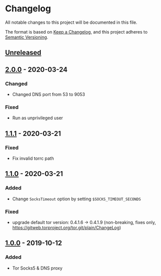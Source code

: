 # Changelog
All notable changes to this project will be documented in this file.

The format is based on [Keep a Changelog](https://keepachangelog.com/en/1.0.0/),
and this project adheres to [Semantic Versioning](https://semver.org/spec/v2.0.0.html).

## [Unreleased]

## [2.0.0] - 2020-03-24
### Changed
- Changed DNS port from 53 to 9053

### Fixed
- Run as unprivileged user

## [1.1.1] - 2020-03-21
### Fixed
- Fix invalid torrc path

## [1.1.0] - 2020-03-21
### Added
- Change `SocksTimeout` option by setting `$SOCKS_TIMEOUT_SECONDS`

### Fixed
- upgrade default tor version: 0.4.1.6 -> 0.4.1.9
  (non-breaking, fixes only, https://gitweb.torproject.org/tor.git/plain/ChangeLog)

## [1.0.0] - 2019-10-12
### Added
- Tor Socks5 & DNS proxy

[Unreleased]: https://github.com/fphammerle/docker-tor-proxy/compare/v2.0.0...HEAD
[2.0.0]: https://github.com/fphammerle/docker-tor-proxy/compare/v1.1.1...v2.0.0
[1.1.1]: https://github.com/fphammerle/docker-tor-proxy/compare/v1.1.0...v1.1.1
[1.1.0]: https://github.com/fphammerle/docker-tor-proxy/compare/1.0.0...v1.1.0
[1.0.0]: https://github.com/fphammerle/docker-tor-proxy/releases/tag/1.0.0
